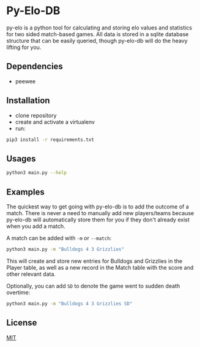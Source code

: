 # Py-Elo-DB

py-elo is a python tool for calculating and storing elo values and statistics for two sided match-based games. All data is stored in a sqlite database structure that can be easily queried, though py-elo-db will do the heavy lifting for you.

## Dependencies
- peewee

## Installation
- clone repository
- create and activate a virtualenv
- run: 
```bash
pip3 install -r requirements.txt
```

## Usages
```bash
python3 main.py --help
```

## Examples
The quickest way to get going with py-elo-db is to add the outcome of a match. There is never a need to manually add new players/teams because py-elo-db will automatically store them for you if they don't already exist when you add a match.

A match can be added with `-m` or `--match`:
```bash
python3 main.py -m "Bulldogs 4 3 Grizzlies"
```
This will create and store new entries for Bulldogs and Grizzlies in the Player table, as well as a new record in the Match table with the score and other relevant data.

Optionally, you can add `SD` to denote the game went to sudden death overtime:
```bash
python3 main.py -m "Bulldogs 4 3 Grizzlies SD"
```


## License
[MIT](https://choosealicense.com/licenses/mit/)